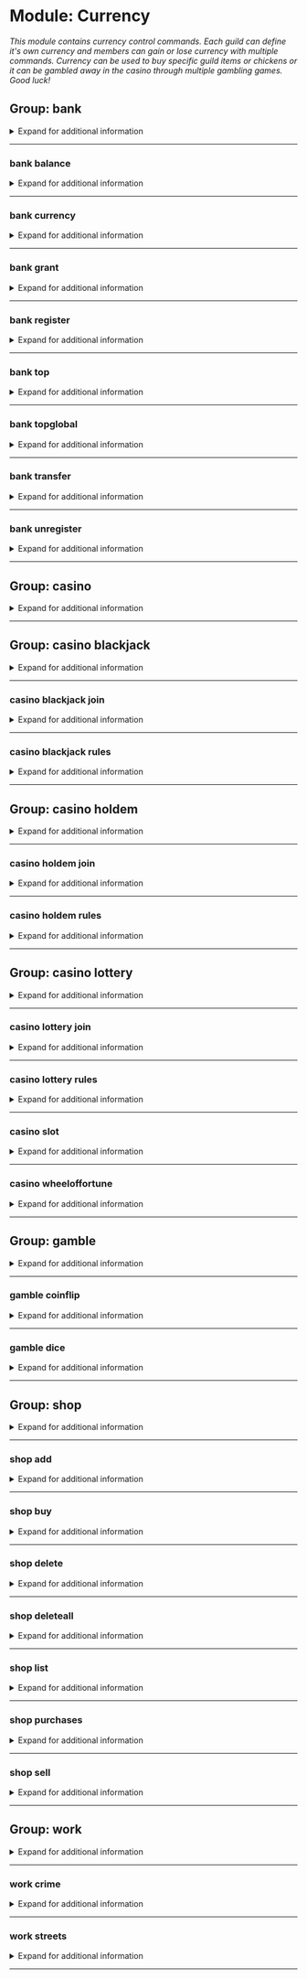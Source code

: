 # Module: Currency
*This module contains currency control commands. Each guild can define it's own currency and members can gain or lose currency with multiple commands. Currency can be used to buy specific guild items or chickens or it can be gambled away in the casino through multiple gambling games. Good luck!*


## Group: bank
<details><summary markdown='span'>Expand for additional information</summary><p>

*Bank account commands (each guild has it's own bank). Group call prints out given user's bank balance. Accounts periodically get a small increase through interest.*

**Aliases:**
`$, $$, $$$`
**Guild only.**


**Overload 0:**
- (optional) [`member`]: *Member* (def: `None`)

**Examples:**

```xml
!bank
!bank Member
```
</p></details>

---

### bank balance
<details><summary markdown='span'>Expand for additional information</summary><p>

*Prints user's bank balance.*

**Aliases:**
`s, status, bal, money`
**Guild only.**


**Overload 0:**
- (optional) [`member`]: *Member* (def: `None`)

**Examples:**

```xml
!bank balance
!bank balance Member
```
</p></details>

---

### bank currency
<details><summary markdown='span'>Expand for additional information</summary><p>

*Gets or sets guild currency.*

**Aliases:**
`setcurrency, curr`
**Guild only.**


**Overload 1:**
- [`string`]: *New currency*

**Overload 0:**

*No arguments.*

**Examples:**

```xml
!bank currency
!bank currency Some string here
```
</p></details>

---

### bank grant
<details><summary markdown='span'>Expand for additional information</summary><p>

*Grants user a certain amount of guild currency.*

**Aliases:**
`give`
**Guild only.**

**Privileged users only.**


**Overload 1:**
- [`member`]: *Member*
- [`long`]: *Amount*

**Overload 0:**
- [`long`]: *Amount*
- [`member`]: *Member*

**Examples:**

```xml
!bank grant Member 100000
!bank grant 100000 Member
```
</p></details>

---

### bank register
<details><summary markdown='span'>Expand for additional information</summary><p>

*Opens a new bank account for the sender.*

**Aliases:**
`r, signup, activate`
**Guild only.**


**Overload 0:**

*No arguments.*

**Examples:**

```xml
!bank register
```
</p></details>

---

### bank top
<details><summary markdown='span'>Expand for additional information</summary><p>

*Lists wealthiest users in this guild.*

**Aliases:**
`leaderboard, elite`
**Guild only.**


**Overload 0:**

*No arguments.*

**Examples:**

```xml
!bank top
```
</p></details>

---

### bank topglobal
<details><summary markdown='span'>Expand for additional information</summary><p>

*Lists wealthiest users globally.*

**Aliases:**
`globalleaderboard, globalelite, gtop, topg, globaltop`
**Guild only.**


**Overload 0:**

*No arguments.*

**Examples:**

```xml
!bank topglobal
```
</p></details>

---

### bank transfer
<details><summary markdown='span'>Expand for additional information</summary><p>

*Transfer funds from your account to another user's account.*

**Aliases:**
`lend, tr`
**Guild only.**


**Overload 1:**
- [`member`]: *Member*
- [`long`]: *Amount*

**Overload 0:**
- [`long`]: *Amount*
- [`member`]: *Member*

**Examples:**

```xml
!bank transfer Member 100000
!bank transfer 100000 Member
```
</p></details>

---

### bank unregister
<details><summary markdown='span'>Expand for additional information</summary><p>

*Closes a bank account.*

**Aliases:**
`ur, signout, deleteaccount, delacc, disable, deactivate`
**Guild only.**

**Privileged users only.**


**Overload 0:**
- [`member`]: *Member*
- (optional) [`boolean`]: *Globally?* (def: `False`)

**Examples:**

```xml
!bank unregister Member
!bank unregister @User Yes/No
```
</p></details>

---

## Group: casino
<details><summary markdown='span'>Expand for additional information</summary><p>

*Prints all available casino games.*

**Aliases:**
`vegas, cs, cas`

**Overload 0:**

*No arguments.*

**Examples:**

```xml
!casino
```
</p></details>

---

## Group: casino blackjack
<details><summary markdown='span'>Expand for additional information</summary><p>

*Starts a new Blackjack game or joins a pending Blackjack game with given bid amount.*

**Aliases:**
`bj`

**Overload 0:**
- (optional) [`int`]: *Bid amount* (def: `5`)

**Examples:**

```xml
!casino blackjack 100000
```
</p></details>

---

### casino blackjack join
<details><summary markdown='span'>Expand for additional information</summary><p>

*Joins a pending Blackjack game with given bid amount.*

**Aliases:**
`+, compete, enter, j, <<, <`

**Overload 0:**
- (optional) [`int`]: *Bid amount* (def: `5`)

**Examples:**

```xml
!casino blackjack join 100000
```
</p></details>

---

### casino blackjack rules
<details><summary markdown='span'>Expand for additional information</summary><p>

*Prints Blackjack rules.*

**Aliases:**
`help, h, ruling, rule, info`

**Overload 0:**

*No arguments.*

**Examples:**

```xml
!casino blackjack rules
```
</p></details>

---

## Group: casino holdem
<details><summary markdown='span'>Expand for additional information</summary><p>

*Starts a new Texas Hold 'em poker game or joins a pending holdem game with given bid amount.*

**Aliases:**
`poker, texasholdem, texas`

**Overload 0:**
- (optional) [`int`]: *Total balance for each user* (def: `1000`)

**Examples:**

```xml
!casino holdem 100000
```
</p></details>

---

### casino holdem join
<details><summary markdown='span'>Expand for additional information</summary><p>

*Joins a pending Texas Hold 'em game with given bid amount.*

**Aliases:**
`+, compete, enter, j, <<, <`

**Overload 0:**

*No arguments.*

**Examples:**

```xml
!casino holdem join 100000
```
</p></details>

---

### casino holdem rules
<details><summary markdown='span'>Expand for additional information</summary><p>

*Prints Texas Hold 'em rules.*

**Aliases:**
`help, h, ruling, rule`

**Overload 0:**

*No arguments.*

**Examples:**

```xml
!casino holdem rules
```
</p></details>

---

## Group: casino lottery
<details><summary markdown='span'>Expand for additional information</summary><p>

*Starts a new Lottery game or joins a pending Lottery game with given three numbers. The three numbers are drawn from 1 to 15 and they can't be repeated. Rewards are given for each guess, increasing as the number of guesses increases.*

**Aliases:**
`lotto, bingo`

**Overload 0:**
- [`int...`]: *3 numbers*

**Examples:**

```xml
!casino lottery 1 5 10
```
</p></details>

---

### casino lottery join
<details><summary markdown='span'>Expand for additional information</summary><p>

*Joins a pending Lottery game with given three numbers.*

**Aliases:**
`+, compete, enter, j, <<, <`

**Overload 0:**
- [`int...`]: *3 numbers*

**Examples:**

```xml
!casino lottery join 1 5 10
```
</p></details>

---

### casino lottery rules
<details><summary markdown='span'>Expand for additional information</summary><p>

*Prints Lottery rules.*

**Aliases:**
`help, h, ruling, rule`

**Overload 0:**

*No arguments.*

**Examples:**

```xml
!casino lottery rules
```
</p></details>

---

### casino slot
<details><summary markdown='span'>Expand for additional information</summary><p>

*Rolls a Slot Machine.*

**Aliases:**
`slotmachine`

**Overload 1:**
- (optional) [`long`]: *Bid* (def: `5`)

**Overload 0:**
- [`string...`]: *Bid*

**Examples:**

```xml
!casino slot 100000
```
</p></details>

---

### casino wheeloffortune
<details><summary markdown='span'>Expand for additional information</summary><p>

*Rolls a Wheel of Fortune.*

**Aliases:**
`wof`

**Overload 1:**
- (optional) [`long`]: *Bid* (def: `5`)

**Overload 0:**
- [`string...`]: *Bid*

**Examples:**

```xml
!casino wheeloffortune 100000
```
</p></details>

---

## Group: gamble
<details><summary markdown='span'>Expand for additional information</summary><p>

*Gambling commands - requires guild currency.*

**Aliases:**
`bet`
**Guild only.**


</p></details>

---

### gamble coinflip
<details><summary markdown='span'>Expand for additional information</summary><p>

*Gambles on a coinflip toss. Default bid is 5.*

**Aliases:**
`coin, flip`
**Guild only.**


**Overload 1:**
- [`long`]: *Bid amount*
- [`string`]: *Heads/Tails*

**Overload 0:**
- [`string`]: *Heads/Tails*
- (optional) [`long`]: *Bid amount* (def: `5`)

**Examples:**

```xml
!gamble coinflip 100000 heads
!gamble coinflip heads 100000
```
</p></details>

---

### gamble dice
<details><summary markdown='span'>Expand for additional information</summary><p>

*Gambles on a dice throw. Default bid is 5.*

**Aliases:**
`roll, die`
**Guild only.**


**Overload 0:**
- [`int`]: *Dice outcome (1-6)*
- (optional) [`long`]: *Bid amount* (def: `5`)

**Examples:**

```xml
!gamble dice 100000 5
```
</p></details>

---

## Group: shop
<details><summary markdown='span'>Expand for additional information</summary><p>

*Shop for items using guild currency from your bank account. Group command lists all available items for purchase.*

**Aliases:**
`store, mall`
**Guild only.**


**Overload 0:**

*No arguments.*

**Examples:**

```xml
!shop
```
</p></details>

---

### shop add
<details><summary markdown='span'>Expand for additional information</summary><p>

*Adds a new item to guild shop.*

**Aliases:**
`register, reg, additem, a, +, +=, <<, <, <-, <=`
**Guild only.**

**Requires user permissions:**
`Manage guild`

**Overload 1:**
- [`long`]: *Item price*
- [`string...`]: *Item name*

**Overload 0:**
- [`string`]: *Item name*
- [`long`]: *Item price*

**Examples:**

```xml
!shop add SampleName 100000
!shop add 100000 SampleName
```
</p></details>

---

### shop buy
<details><summary markdown='span'>Expand for additional information</summary><p>

*Buys a new item for you from the guild shop.*

**Aliases:**
`purchase, shutupandtakemymoney, b, p`
**Guild only.**


**Overload 1:**
- [`int...`]: *Item IDs*

**Overload 1:**
- [`string`]: *Item name*

**Examples:**

```xml
!shop buy SampleName
!shop buy 1 5
```
</p></details>

---

### shop delete
<details><summary markdown='span'>Expand for additional information</summary><p>

*Removes an item from guild shop.*

**Aliases:**
`unregister, remove, rm, del, d, -, -=, >, >>, ->, =>`
**Guild only.**

**Requires user permissions:**
`Manage guild`

**Overload 1:**
- [`int...`]: *Item IDs to remove*

**Examples:**

```xml
!shop delete SampleName
!shop delete 1 5
```
</p></details>

---

### shop deleteall
<details><summary markdown='span'>Expand for additional information</summary><p>

*Removes all items from the guild shop.*

**Aliases:**
`removeall, rmrf, rma, clearall, clear, delall, da, cl, -a, --, >>>`
**Guild only.**

**Requires user permissions:**
`Manage guild`

**Overload 0:**

*No arguments.*

**Examples:**

```xml
!shop deleteall
```
</p></details>

---

### shop list
<details><summary markdown='span'>Expand for additional information</summary><p>

*Lists all items available for purchase in the guild shop.*

**Aliases:**
`print, show, view, ls, l, p`
**Guild only.**


**Overload 0:**

*No arguments.*

**Examples:**

```xml
!shop list
```
</p></details>

---

### shop purchases
<details><summary markdown='span'>Expand for additional information</summary><p>

*Print user purchases in this guild.*

**Aliases:**
`myitems, purchased, bought`
**Guild only.**


**Overload 0:**
- (optional) [`member`]: *Member* (def: `None`)

**Examples:**

```xml
!shop purchases
!shop purchases Member
```
</p></details>

---

### shop sell
<details><summary markdown='span'>Expand for additional information</summary><p>

*Sell item(s) bought from the guild shop.*

**Aliases:**
`return`
**Guild only.**


**Overload 0:**
- [`int...`]: *Item IDs*

**Examples:**

```xml
!shop sell 1 5
```
</p></details>

---

## Group: work
<details><summary markdown='span'>Expand for additional information</summary><p>

*Do something productive with your life or decide to earn money using immoral or illegal ways. You can work once every minute. Keep in mind that your salary is influenced by the current time.*

**Aliases:**
`job`
**Guild only.**


**Overload 0:**

*No arguments.*

**Examples:**

```xml
!work
```
</p></details>

---

### work crime
<details><summary markdown='span'>Expand for additional information</summary><p>

*Attempt a crime. This can be done once every 5 minutes. Keep in mind that attempting a crime at night gives higher chance of success.*

**Guild only.**


**Overload 0:**

*No arguments.*

**Examples:**

```xml
!work crime
```
</p></details>

---

### work streets
<details><summary markdown='span'>Expand for additional information</summary><p>

*Work the streets tonight hoping to gather some easy money but beware - there are many threats lurking at that hour. This can be done once every 2 minutes. Keep in mind that during the night there is a higher chance to become a victim of a crime.*

**Aliases:**
`prostitute`
**Guild only.**


**Overload 0:**

*No arguments.*

**Examples:**

```xml
!work streets
```
</p></details>

---


